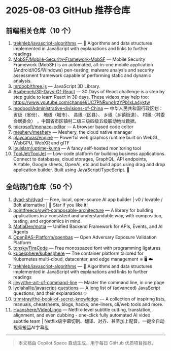 # 2025-08-03 GitHub 推荐仓库

## 前端相关仓库（10 个）

1. [trekhleb/javascript-algorithms](https://github.com/trekhleb/javascript-algorithms) — 📝 Algorithms and data structures implemented in JavaScript with explanations and links to further readings
2. [MobSF/Mobile-Security-Framework-MobSF](https://github.com/MobSF/Mobile-Security-Framework-MobSF) — Mobile Security Framework (MobSF) is an automated, all-in-one mobile application (Android/iOS/Windows) pen-testing, malware analysis and security assessment framework capable of performing static and dynamic analysis.
3. [mrdoob/three.js](https://github.com/mrdoob/three.js) — JavaScript 3D Library.
4. [Asabeneh/30-Days-Of-React](https://github.com/Asabeneh/30-Days-Of-React) — 30 Days of React challenge is a step by step guide to learn React in 30 days. These videos may help too: https://www.youtube.com/channel/UC7PNRuno1rzYPb1xLa4yktw
5. [modood/Administrative-divisions-of-China](https://github.com/modood/Administrative-divisions-of-China) — 中华人民共和国行政区划：省级（省份）、 地级（城市）、 县级（区县）、 乡级（乡镇街道）、 村级（村委会居委会） ，中国省市区镇村二级三级四级五级联动地址数据。
6. [microsoft/monaco-editor](https://github.com/microsoft/monaco-editor) — A browser based code editor
7. [meshery/meshery](https://github.com/meshery/meshery) — Meshery, the cloud native manager
8. [playcanvas/engine](https://github.com/playcanvas/engine) — Powerful web graphics runtime built on WebGL, WebGPU, WebXR and glTF
9. [louislam/uptime-kuma](https://github.com/louislam/uptime-kuma) — A fancy self-hosted monitoring tool
10. [ToolJet/ToolJet](https://github.com/ToolJet/ToolJet) — Low-code platform for building business applications. Connect to databases, cloud storages, GraphQL, API endpoints, Airtable, Google sheets, OpenAI, etc and build apps using drag and drop application builder. Built using JavaScript/TypeScript. 🚀

## 全站热门仓库（50 个）

1. [dyad-sh/dyad](https://github.com/dyad-sh/dyad) — Free, local, open-source AI app builder | v0 / lovable / Bolt alternative | 🌟 Star if you like it!
2. [pointfreeco/swift-composable-architecture](https://github.com/pointfreeco/swift-composable-architecture) — A library for building applications in a consistent and understandable way, with composition, testing, and ergonomics in mind.
3. [MotiaDev/motia](https://github.com/MotiaDev/motia) — Unified Backend Framework for APIs, Events, and AI Agents
4. [OpenBAS-Platform/openbas](https://github.com/OpenBAS-Platform/openbas) — Open Adversary Exposure Validation Platform
5. [tonsky/FiraCode](https://github.com/tonsky/FiraCode) — Free monospaced font with programming ligatures
6. [kubesphere/kubesphere](https://github.com/kubesphere/kubesphere) — The container platform tailored for Kubernetes multi-cloud, datacenter, and edge management ⎈ 🖥 ☁️
7. [trekhleb/javascript-algorithms](https://github.com/trekhleb/javascript-algorithms) — 📝 Algorithms and data structures implemented in JavaScript with explanations and links to further readings
8. [jlevy/the-art-of-command-line](https://github.com/jlevy/the-art-of-command-line) — Master the command line, in one page
9. [lydiahallie/javascript-questions](https://github.com/lydiahallie/javascript-questions) — A long list of (advanced) JavaScript questions, and their explanations ✨
10. [trimstray/the-book-of-secret-knowledge](https://github.com/trimstray/the-book-of-secret-knowledge) — A collection of inspiring lists, manuals, cheatsheets, blogs, hacks, one-liners, cli/web tools and more.
11. [Huanshere/VideoLingo](https://github.com/Huanshere/VideoLingo) — Netflix-level subtitle cutting, translation, alignment, and even dubbing - one-click fully automated AI video subtitle team | Netflix级字幕切割、翻译、对齐、甚至加上配音，一键全自动视频搬运AI字幕组

---

> 本文档由 Copilot Space 自动生成，用于每日 GitHub 优质项目推荐。
